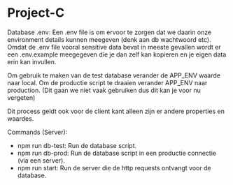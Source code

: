 # Project-C

Database
.env:
Een .env file is om ervoor te zorgen dat we daarin onze environment details kunnen meegeven (denk aan db wachtwoord etc).
Omdat de .env file vooral sensitive data bevat in meeste gevallen wordt er een .env.example meegegeven die je dan zelf kan kopieren en je eigen data erin kan invullen.

Om gebruik te maken van de test database verander de APP_ENV waarde naar local.
Om de productie script te draaien verander APP_ENV naar production. (Dit gaan we niet vaak gebruiken dus dit kan je voor nu vergeten)

Dit process geldt ook voor de client kant alleen zijn er andere properties en waardes.

Commands (Server):

- npm run db-test: Run de database script.
- npm run db-prod: Run de database script in een productie connectie (via een server).
- npm run start: Run de server die de http requests ontvangt voor de database.

